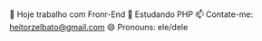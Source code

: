 🔭 Hoje trabalho com Fronr-End
📕 Estudando PHP
📫 Contate-me: heitorzelbato@gmail.com
😄 Pronouns: ele/dele
